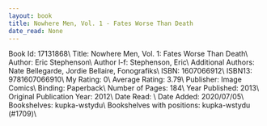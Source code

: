 ```yaml
---
layout: book
title: Nowhere Men, Vol. 1 - Fates Worse Than Death
date_read: None
---
```


Book Id: 17131868\ 
Title: Nowhere Men, Vol. 1: Fates Worse Than Death\ 
Author: Eric Stephenson\ 
Author l-f: Stephenson, Eric\ 
Additional Authors: Nate Bellegarde, Jordie Bellaire, Fonografiks\ 
ISBN: 1607066912\ 
ISBN13: 9781607066910\ 
My Rating: 0\ 
Average Rating: 3.79\ 
Publisher: Image Comics\ 
Binding: Paperback\ 
Number of Pages: 184\ 
Year Published: 2013\ 
Original Publication Year: 2012\ 
Date Read: \ 
Date Added: 2020/07/05\ 
Bookshelves: kupka-wstydu\ 
Bookshelves with positions: kupka-wstydu (#1709)\ 

